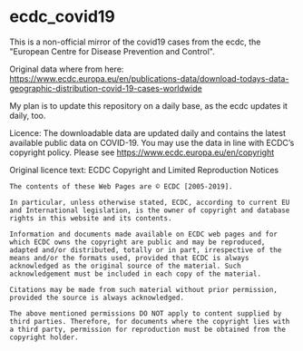 # ecdc_covid19
This is a non-official mirror of the covid19 cases from the ecdc, the "European Centre for Disease Prevention and Control".

Original data where from here: https://www.ecdc.europa.eu/en/publications-data/download-todays-data-geographic-distribution-covid-19-cases-worldwide

My plan is to update this repository on a daily base, as the ecdc updates it daily, too.

Licence: The downloadable data are updated daily and contains the latest available public data on COVID-19. You may use the data in line with ECDC’s copyright policy.
Please see https://www.ecdc.europa.eu/en/copyright


Original licence text:
    ECDC Copyright and Limited Reproduction Notices
    
    The contents of these Web Pages are © ECDC [2005-2019].
    
    In particular, unless otherwise stated, ECDC, according to current EU and International legislation, is the owner of copyright and database rights in this website and its contents.
    
    Information and documents made available on ECDC web pages and for which ECDC owns the copyright are public and may be reproduced, adapted and/or distributed, totally or in part, irrespective of the means and/or the formats used, provided that ECDC is always acknowledged as the original source of the material. Such acknowledgement must be included in each copy of the material. 
    
    Citations may be made from such material without prior permission, provided the source is always acknowledged.
    
    The above mentioned permissions DO NOT apply to content supplied by third parties. Therefore, for documents where the copyright lies with a third party, permission for reproduction must be obtained from the copyright holder.
